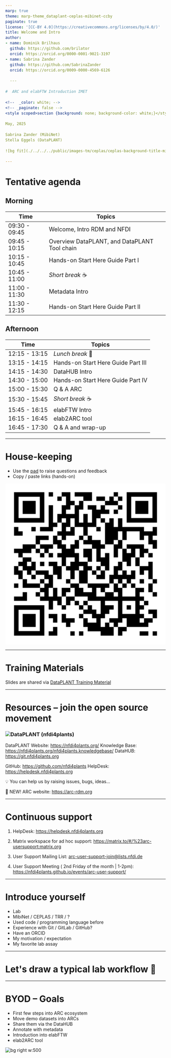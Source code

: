 ```yaml
---
marp: true
theme: marp-theme_dataplant-ceplas-mibinet-ccby
paginate: true
license: '[CC-BY 4.0](https://creativecommons.org/licenses/by/4.0/)'
title: Welcome and Intro
author:
- name: Dominik Brilhaus
  github: https://github.com/brilator
  orcid: https://orcid.org/0000-0001-9021-3197
- name: Sabrina Zander
  github: https://github.com/SabrinaZander
  orcid: https://orcid.org/0009-0000-4569-6126
  
  ---

#  ARC and elabFTW Introduction IMET

<!--  _color: white; -->
<!-- _paginate: false -->
<style scoped>section {background: none; background-color: white;}</style>

May, 2025

Sabrina Zander (MibiNet)
Stella Eggels (DataPLANT)

![bg fit](./../../../public/images-tm/ceplas/ceplas-background-title-mibinet.drawio.svg)

---
```

# Tentative agenda

<div class="two-columns" style="font-size: 18px">
<div class="columns-left">

### Morning

Time | Topics
-------- | --------
09:30 - 09:45 | Welcome, Intro RDM and NFDI
09:45 - 10:15 | Overview DataPLANT, and DataPLANT Tool chain
10:15 - 10:45 | Hands-on Start Here Guide Part I
10:45 - 11:00 | *Short break* :coffee:
11:00 - 11:30 | Metadata Intro 
11:30 - 12:15 | Hands-on Start Here Guide Part II 

</div>

<div class="columns-right">

### Afternoon

Time | Topics
-------- | --------
12:15 - 13:15 | *Lunch break* :pizza:
13:15 - 14:15 | Hands-on Start Here Guide Part III
14:15 - 14:30 | DataHUB Intro
14:30 - 15:00 | Hands-on Start Here Guide Part IV
15:00 - 15:30 | Q & A ARC
15:30 - 15:45 | *Short break* :coffee:
15:45 - 16:15 | elabFTW Intro
16:15 - 16:45 | elab2ARC tool 
16:45 - 17:30 | Q & A and wrap-up 

</div>
</div>


---


# House-keeping

<div class="two-columns">
  <div>

  - Use the [pad](https://pad.hhu.de/BpqX_5KHSUiW5gDhrUFtgg) to raise questions and feedback
  - Copy / paste links (hands-on)

  </div>

  <div>
  <a href="https://pad.hhu.de/BpqX_5KHSUiW5gDhrUFtgg" target="_blank"> <img src="./../pad-qr-code.png"></a>
  </div>
</div>

---

# Training Materials

Slides are shared via [DataPLANT Training Material](https://github.com/nfdi4plants/training-material)

---

# Resources &ndash; join the open source movement

### <img align="left" style="height:35px" src='https://raw.githubusercontent.com/nfdi4plants/Branding/7e7d442aafeaa767b9c14a63a16e459dadcbdaaf/logos/DataPLANT/DataPLANT_logo_square_bg_transparent.svg'/> DataPLANT (nfdi4plants)

DataPLANT Website: <a href="https://nfdi4plants.org/" target="_blank">https://nfdi4plants.org/</a>
Knowledge Base: <a href="https://nfdi4plants.org/nfdi4plants.knowledgebase/" target="_blank">https://nfdi4plants.org/nfdi4plants.knowledgebase/</a>
DataHUB: <a href="https://git.nfdi4plants.org" target="_blank">https://git.nfdi4plants.org</a>

GitHub: <a href="https://github.com/nfdi4plants" target="_blank">https://github.com/nfdi4plants</a>
HelpDesk: <a href="https://helpdesk.nfdi4plants.org" target="_blank">https://helpdesk.nfdi4plants.org</a>

:bulb: You can help us by raising issues, bugs, ideas...

:rocket: NEW! ARC website: <a href="https://arc-rdm.org" target="_blank">https://arc-rdm.org</a>

---

# Continuous support


1. HelpDesk: https://helpdesk.nfdi4plants.org
2. Matrix workspace for ad hoc support: https://matrix.to/#/%23arc-usersupport:matrix.org

3. User Support Mailing List:  <arc-user-support-join@lists.nfdi.de>

4. User Support Meeting ( 2nd Friday of the month | 1-2pm): https://nfdi4plants.github.io/events/arc-user-support/


---

# Introduce yourself

- Lab
- MibiNet / CEPLAS / TRR / ?
- Used code / programming language before
- Experience with Git / GitLab / GitHub?
- Have an ORCID
- My motivation / expectation
- My favorite lab assay

---

# Let's draw a typical lab workflow :pencil:


---


# BYOD &ndash; Goals

- First few steps into ARC ecosystem
- Move demo datasets into ARCs
- Share them via the DataHUB
- Annotate with metadata
- Introduction into elabFTW 
- elab2ARC tool

![bg right w:500](./../../public/images-tm/ceplas-arcs.drawio.svg)


